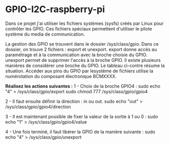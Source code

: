 # GPIO-I2C-raspberry-pi
Dans ce projet j'ai utiliser les fichiers systèmes (sysfs) créés par Linux pour contrôler les GPIO. 
Ces fichiers spéciaux permettent d'utiliser le pilote système du media de communication.

La gestion des GPIO se trouvent dans le dossier /sys/class/gpio.
Dans ce dossier, on trouve 2 fichiers : export et unexport.
export donne accès au paramétrage et à la communication avec la broche choisie
du GPIO.
unexport permet de supprimer l'accès à la broche GPIO.
Il existe plusieurs manières de
considérer une broche du GPIO. Le
tableau ci-contre résume la situation.
Accéder aux pins du GPIO par lesystème de fichiers utilise la numérotation du composant électronique BCMXXXX.

**Réalisez les actions suivantes :**
1 - Choix de la broche GPIO4 :
  sudo echo "4" > /sys/class/gpio/export
  sudo chmod 777 /sys/class/gpio/gpio4

2 - Il faut ensuite définir la direction : in ou out.
  sudo echo "out" > /sys/class/gpio/gpio4/direction

3 - Il est maintenant possible de fixer la valeur de la sortie à 1 ou 0 :
  sudo echo "1" > /sys/class/gpio/gpio4/value

4 - Une fois terminé, il faut libérer la GPIO de la manière suivante :
  sudo echo "4" > /sys/class/gpio/unexport
